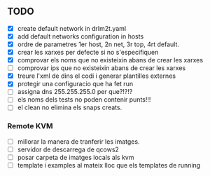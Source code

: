 
## TODO

- [x] create default network in drlm2t.yaml
- [x] add default networks configuration in hosts
- [x] ordre de parametres 1er host, 2n net, 3r top, 4rt default.
- [x] crear les xarxes per defecte si no s'especifiquen
- [x] comprovar els noms que no existeixin abans de crear les xarxes
- [ ] comprovar ips que no existeixin abans de crear les xarxes
- [x] treure l'xml de dins el codi i generar plantilles externes
- [x] protegir una configuracio que ha fet run
- [ ] assigna dns 255.255.255.0 per que?!?!?
- [ ] els noms dels tests no poden contenir punts!!!
- [ ] el clean no elimina els snaps creats.

### Remote KVM
- [ ] millorar la manera de tranferir les imatges. 
- [ ] servidor de descarrega de qcows2
- [ ] posar carpeta de imatges locals als kvm
- [ ] template i examples al mateix lloc que els templates de running
